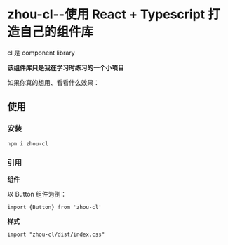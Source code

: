 # **zhou-cl**--使用 React + Typescript 打造自己的组件库

cl 是 component library

**该组件库只是我在学习时练习的一个小项目**

如果你真的想用、看看什么效果：

## 使用

### 安装

`npm i zhou-cl`

### 引用

**组件**

以 Button 组件为例：

`import {Button} from 'zhou-cl'`

**样式**

`import "zhou-cl/dist/index.css"`
